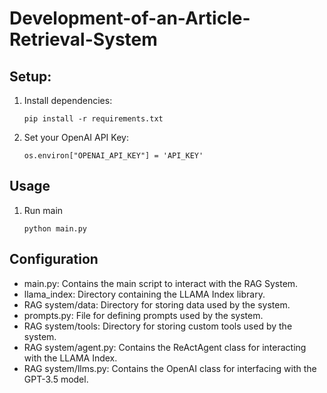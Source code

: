 # Development-of-an-Article-Retrieval-System  
## Setup:  
1. Install dependencies:   
   ```
   pip install -r requirements.txt  
   ```
2. Set your OpenAI API Key:  
   ```
   os.environ["OPENAI_API_KEY"] = 'API_KEY'
   ```

## Usage  
1. Run main
   ```
   python main.py
   ```

## Configuration  

- main.py: Contains the main script to interact with the RAG System.  
- llama_index: Directory containing the LLAMA Index library.  
- RAG system/data: Directory for storing data used by the system.  
- prompts.py: File for defining prompts used by the system.  
- RAG system/tools: Directory for storing custom tools used by the system.  
- RAG system/agent.py: Contains the ReActAgent class for interacting with the LLAMA Index.  
- RAG system/llms.py: Contains the OpenAI class for interfacing with the GPT-3.5 model.  
